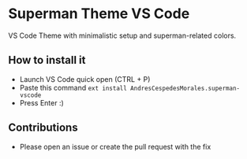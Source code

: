 # Superman Theme VS Code
VS Code Theme with minimalistic setup and superman-related colors.

## How to install it
- Launch VS Code quick open (CTRL + P)
- Paste this command   `ext install AndresCespedesMorales.superman-vscode`
- Press Enter :)

## Contributions
- Please open an issue or create the pull request with the fix
